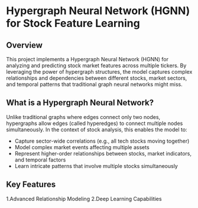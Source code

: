 # Hypergraph Neural Network (HGNN) for Stock Feature Learning

## Overview

This project implements a Hypergraph Neural Network (HGNN) for analyzing and predicting stock market features across multiple tickers. By leveraging the power of hypergraph structures, the model captures complex relationships and dependencies between different stocks, market sectors, and temporal patterns that traditional graph neural networks might miss.

## What is a Hypergraph Neural Network?

Unlike traditional graphs where edges connect only two nodes, hypergraphs allow edges (called hyperedges) to connect multiple nodes simultaneously. In the context of stock analysis, this enables the model to:

- Capture sector-wide correlations (e.g., all tech stocks moving together)
- Model complex market events affecting multiple assets
- Represent higher-order relationships between stocks, market indicators, and temporal factors
- Learn intricate patterns that involve multiple stocks simultaneously

## Key Features

1.Advanced Relationship Modeling
2.Deep Learning Capabilities
